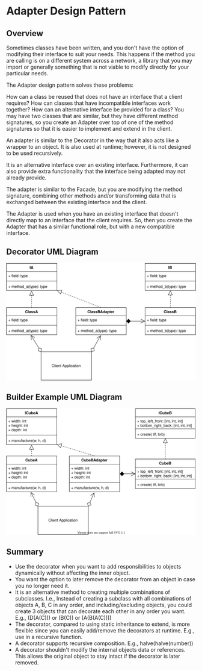 # Adapter Design Pattern
## Overview 
Sometimes classes have been written, and you don't have the option of modifying their interface to suit your needs. This happens if the method you are calling is on a different system across a network, a library that you may import or generally something that is not viable to modify directly for your particular needs.

The Adapter design pattern solves these problems:

How can a class be reused that does not have an interface that a client requires?
How can classes that have incompatible interfaces work together?
How can an alternative interface be provided for a class?
You may have two classes that are similar, but they have different method signatures, so you create an Adapter over top of one of the method signatures so that it is easier to implement and extend in the client.

An adapter is similar to the Decorator in the way that it also acts like a wrapper to an object. It is also used at runtime; however, it is not designed to be used recursively.

It is an alternative interface over an existing interface. Furthermore, it can also provide extra functionality that the interface being adapted may not already provide.

The adapter is similar to the Facade, but you are modifying the method signature, combining other methods and/or transforming data that is exchanged between the existing interface and the client.

The Adapter is used when you have an existing interface that doesn't directly map to an interface that the client requires. So, then you create the Adapter that has a similar functional role, but with a new compatible interface.
## Decorator UML Diagram
<picture>
  <img alt="Decorator Parttern UML Diagram" src="./UML/adapter_concept.svg">
</picture>

## Builder Example UML Diagram
<picture> 
  <img alt="Decorator Parttern Example UML Diagram" src="./UML/adapter_example.svg">
</picture>

## Summary
- Use the decorator when you want to add responsibilities to objects dynamically without affecting the inner object.
- You want the option to later remove the decorator from an object in case you no longer need it.
- It is an alternative method to creating multiple combinations of subclasses. I.e., Instead of creating a subclass with all combinations of objects A, B, C in any order, and including/excluding objects, you could create 3 objects that can decorate each other in any order you want. E.g., (D(A(C))) or (B(C)) or (A(B(A(C))))
- The decorator, compared to using static inheritance to extend, is more flexible since you can easily add/remove the decorators at runtime. E.g., use in a recursive function.
- A decorator supports recursive composition. E.g., halve(halve(number))
- A decorator shouldn't modify the internal objects data or references. This allows the original object to stay intact if the decorator is later removed.